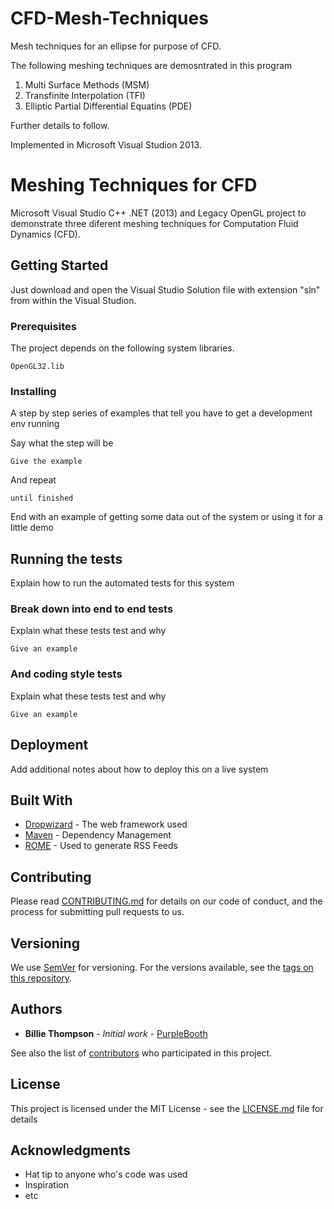 # CFD-Mesh-Techniques
Mesh techniques for an ellipse for purpose of CFD.

The following meshing techniques are demosntrated in this program

1. Multi Surface Methods (MSM)
2. Transfinite Interpolation (TFI)
3. Elliptic Partial Differential Equatins (PDE)

Further details to follow.

Implemented in Microsoft Visual Studion 2013.

# Meshing Techniques for CFD

Microsoft Visual Studio C++ .NET (2013) and Legacy OpenGL project to demonstrate three diferent meshing techniques for Computation Fluid Dynamics (CFD).

## Getting Started

Just download and open the Visual Studio Solution file with extension "sln" from within the Visual Studion.

### Prerequisites

The project depends on the following system libraries.

```
OpenGL32.lib

```

### Installing

A step by step series of examples that tell you have to get a development env running

Say what the step will be

```
Give the example
```

And repeat

```
until finished
```

End with an example of getting some data out of the system or using it for a little demo

## Running the tests

Explain how to run the automated tests for this system

### Break down into end to end tests

Explain what these tests test and why

```
Give an example
```

### And coding style tests

Explain what these tests test and why

```
Give an example
```

## Deployment

Add additional notes about how to deploy this on a live system

## Built With

* [Dropwizard](http://www.dropwizard.io/1.0.2/docs/) - The web framework used
* [Maven](https://maven.apache.org/) - Dependency Management
* [ROME](https://rometools.github.io/rome/) - Used to generate RSS Feeds

## Contributing

Please read [CONTRIBUTING.md](https://gist.github.com/PurpleBooth/b24679402957c63ec426) for details on our code of conduct, and the process for submitting pull requests to us.

## Versioning

We use [SemVer](http://semver.org/) for versioning. For the versions available, see the [tags on this repository](https://github.com/your/project/tags). 

## Authors

* **Billie Thompson** - *Initial work* - [PurpleBooth](https://github.com/PurpleBooth)

See also the list of [contributors](https://github.com/your/project/contributors) who participated in this project.

## License

This project is licensed under the MIT License - see the [LICENSE.md](LICENSE.md) file for details

## Acknowledgments

* Hat tip to anyone who's code was used
* Inspiration
* etc
